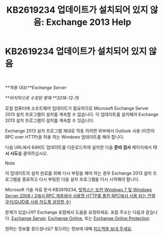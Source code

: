 ﻿---
title: 'KB2619234 업데이트가 설치되어 있지 않음: Exchange 2013 Help'
TOCTitle: KB2619234 업데이트가 설치되어 있지 않음
ms:assetid: d6734ca6-e443-4367-9eb7-0308aa87b9ff
ms:mtpsurl: https://technet.microsoft.com/ko-kr/library/ms.exch.setupreadiness.win7rpchttpassoccookieguidupdatenotinstalled(v=EXCHG.150)
ms:contentKeyID: 50484308
ms.date: 05/22/2018
mtps_version: v=EXCHG.150
ms.translationtype: MT
---

# KB2619234 업데이트가 설치되어 있지 않음

 

_**적용 대상:**Exchange Server_

_**마지막으로 수정된 항목:**2016-12-15_

로컬 컴퓨터에 소프트웨어 업데이트가 필요하므로 Microsoft Exchange Server 2013 설치 프로그램이 설치를 계속할 수 없습니다. 이 업데이트를 설치해야 Exchange 2013 설치 프로그램이 설치를 계속할 수 있습니다.

Exchange 2013 설치 프로그램 제대로 작동 하려면 외부에서 Outlook 사용 (이전의 RPC over HTTP)을 허용 하는 Windows 업데이트를 해야 합니다.

다음 URL에서 64비트 업데이트를 다운로드하여 설치한 다음 **준비 검사** 페이지에서 **다시 시도**를 클릭하십시오.


> [!NOTE]
> 이 업데이트의 설치 완료를 위해 다시 부팅을 해야 하는 경우 Exchange 2013 설치 프로그램을 종료하고 다시 부팅한 다음 설치 프로그램을 다시 시작해야 합니다.



Microsoft 기술 자료 문서 KB2619234, [핫픽스는 또한 Windows 7 및 Windows Server 2008 r 2에서 RPC 계층에서 사용할 HTTP를 통한 RPC에서 사용 되는 연결 쿠키/GUID를 사용 하도록 설정할 수)](https://go.microsoft.com/fwlink/?linkid=3052%26kbid=2619234)

문제가 있습니까? Exchange 포럼에서 도움을 요청하세요. 포럼 주소는 다음과 같습니다. [Exchange Server](https://go.microsoft.com/fwlink/p/?linkid=60612), [Exchange Online](https://go.microsoft.com/fwlink/p/?linkid=267542), 또는 [Exchange Online Protection](https://go.microsoft.com/fwlink/p/?linkid=285351)

원하는 정보를 찾으셨나요? 찾으려는 정보에 대해 [피드백을 보내 주세요](mailto:exsetuphelpfeedback@microsoft.com?subject=exchange%202013%20setup%20help%20feedback).

